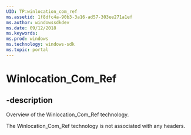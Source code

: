 ```yaml
---
UID: TP:winlocation_com_ref
ms.assetid: 1f8dfc4a-90b3-3a16-ad57-303ee271a1ef
ms.author: windowssdkdev
ms.date: 09/12/2018
ms.keywords: 
ms.prod: windows
ms.technology: windows-sdk
ms.topic: portal
---
```


# Winlocation_Com_Ref

## -description

Overview of the Winlocation_Com_Ref technology.

The Winlocation_Com_Ref technology is not associated with any headers.


